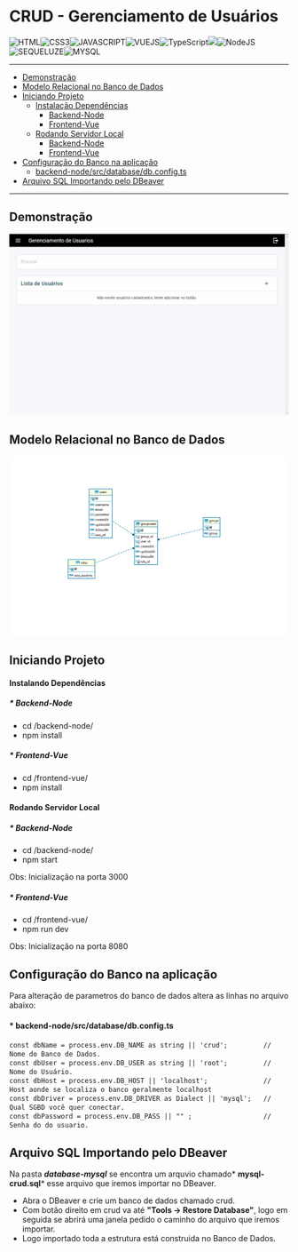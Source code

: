 # CRUD - Gerenciamento de Usuários

![HTML](https://img.shields.io/badge/HTML5-E34F26?style=for-the-badge&logo=html5&logoColor=white)![CSS3](https://img.shields.io/badge/CSS3-1572B6?style=for-the-badge&logo=css3&logoColor=white)![JAVASCRIPT](https://img.shields.io/badge/JavaScript-F7DF1E?style=for-the-badge&logo=javascript&logoColor=black)![VUEJS](https://img.shields.io/badge/Vue.js-35495E?style=for-the-badge&logo=vue.js&logoColor=4FC08)![TypeScript](https://img.shields.io/badge/TypeScript-007ACC?style=for-the-badge&logo=typescript&logoColor=white)![](https://img.shields.io/badge/Express.js-404D59?style=for-the-badge)![NodeJS](https://img.shields.io/badge/Node.js-43853D?style=for-the-badge&logo=node.js&logoColor=white)![SEQUELUZE](https://img.shields.io/badge/sequelize-323330?style=for-the-badge&logo=sequelize&logoColor=blue)![MYSQL](https://img.shields.io/badge/MySQL-00000F?style=for-the-badge&logo=mysql&logoColor=white)

------------

* [Demonstração](#demonstração)
* [Modelo Relacional no Banco de Dados](#modelo-relacional-no-banco-de-dados)
* [Iniciando Projeto](#iniciando-projeto)
    - [Instalação Dependências](#instalando-dependências)
        - [Backend-Node](#backend-node)
        - [Frontend-Vue](#frontend-vue)
    - [Rodando Servidor Local](#rodando-servidor-local)
        - [Backend-Node](#backend-node-1)
        - [Frontend-Vue](#frontend-vue-1)
* [Configuração do Banco na aplicação](#configuração-do-banco-na-aplicação)
    - [backend-node/src/database/db.config.ts](#backend-nodesrcdatabasedbconfigts)
* [Arquivo SQL Importando pelo DBeaver](#arquivo-sql-importando-pelo-dbeaver)
------------

## Demonstração
![](https://github.com/luandre93/crud-usuario-fullstack/blob/master/docs/crud-demonstracao.gif?raw=true)

## Modelo Relacional no Banco de Dados
![](https://github.com/luandre93/crud-usuario-fullstack/blob/master/docs/ModeloER.jpg?raw=true)

## Iniciando Projeto

####  Instalando Dependências
##### * Backend-Node
* cd /backend-node/
* npm install

##### * Frontend-Vue
* cd /frontend-vue/
* npm install

#### Rodando Servidor Local
##### * Backend-Node
* cd /backend-node/
* npm start

Obs: Inicialização na porta 3000

##### * Frontend-Vue
* cd /frontend-vue/
* npm run dev

Obs: Inicialização na porta 8080

## Configuração do Banco na aplicação

Para alteração de parametros do banco de dados altera as linhas no arquivo abaixo:

#### * backend-node/src/database/db.config.ts
```
const dbName = process.env.DB_NAME as string || 'crud';  		// Nome do Banco de Dados.
const dbUser = process.env.DB_USER as string || 'root';     	// Nome do Usuário.
const dbHost = process.env.DB_HOST || 'localhost';         		// Host aonde se localiza o banco geralmente localhost
const dbDriver = process.env.DB_DRIVER as Dialect || 'mysql';   // Qual SGBD você quer conectar.
const dbPassword = process.env.DB_PASS || "" ; 				    // Senha do do usuario.
```
## Arquivo SQL Importando pelo DBeaver

Na pasta ***database-mysql*** se encontra um arquvio chamado* **mysql-crud.sql*** esse arquivo que iremos importar no DBeaver.
- Abra o DBeaver e crie um banco de dados chamado crud.
- Com botão direito em crud va até **"Tools -> Restore Database"**, logo em seguida se abrirá uma janela pedido o caminho do arquivo que iremos importar.
- Logo importado toda a estrutura está construida no Banco de Dados.